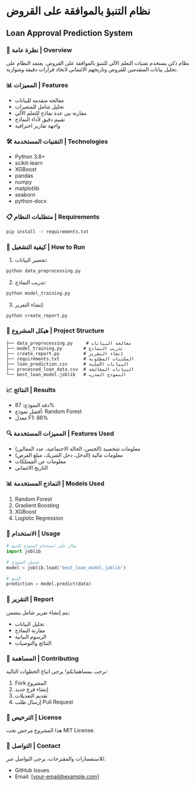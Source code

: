 # نظام التنبؤ بالموافقة على القروض
## Loan Approval Prediction System

### 🌟 نظرة عامة | Overview
نظام ذكي يستخدم تقنيات التعلم الآلي للتنبؤ بالموافقة على القروض. يعتمد النظام على تحليل بيانات المتقدمين للقروض وتاريخهم الائتماني لاتخاذ قرارات دقيقة ومتوازنة.

### 📊 المميزات | Features
- معالجة متقدمة للبيانات
- تحليل شامل للمتغيرات
- مقارنة بين عدة نماذج للتعلم الآلي
- تقييم دقيق لأداء النماذج
- واجهة تقارير احترافية

### 🛠️ التقنيات المستخدمة | Technologies
- Python 3.8+
- scikit-learn
- XGBoost
- pandas
- numpy
- matplotlib
- seaborn
- python-docx

### 📋 متطلبات النظام | Requirements
```bash
pip install -r requirements.txt
```

### 🚀 كيفية التشغيل | How to Run
1. تحضير البيانات:
```bash
python data_preprocessing.py
```

2. تدريب النماذج:
```bash
python model_training.py
```

3. إنشاء التقرير:
```bash
python create_report.py
```

### 📁 هيكل المشروع | Project Structure
```
├── data_preprocessing.py     # معالجة البيانات
├── model_training.py        # تدريب النماذج
├── create_report.py         # إنشاء التقرير
├── requirements.txt         # المكتبات المطلوبة
├── loan_prediction.csv      # البيانات الأصلية
├── processed_loan_data.csv  # البيانات المعالجة
└── best_loan_model.joblib   # النموذج المدرب
```

### 📈 النتائج | Results
- دقة النموذج: 87%
- أفضل نموذج: Random Forest
- معدل F1: 86%

### 🔍 المميزات المستخدمة | Features Used
- معلومات شخصية (الجنس، الحالة الاجتماعية، عدد المعالين)
- معلومات مالية (الدخل، دخل الشريك، مبلغ القرض)
- معلومات عن الممتلكات
- التاريخ الائتماني

### 📊 النماذج المستخدمة | Models Used
1. Random Forest
2. Gradient Boosting
3. XGBoost
4. Logistic Regression

### 🎯 الاستخدام | Usage
```python
# مثال على استخدام النموذج للتنبؤ
import joblib

# تحميل النموذج
model = joblib.load('best_loan_model.joblib')

# التنبؤ
prediction = model.predict(data)
```

### 📝 التقرير | Report
يتم إنشاء تقرير شامل يتضمن:
- تحليل البيانات
- مقارنة النماذج
- الرسوم البيانية
- النتائج والتوصيات

### 👥 المساهمة | Contributing
نرحب بمساهماتكم! يرجى اتباع الخطوات التالية:
1. Fork المشروع
2. إنشاء فرع جديد
3. تقديم التعديلات
4. إرسال طلب Pull Request

### 📄 الترخيص | License
هذا المشروع مرخص تحت MIT License.

### 📧 التواصل | Contact
للاستفسارات والمقترحات، يرجى التواصل عبر:
- GitHub Issues
- Email: [your-email@example.com]
